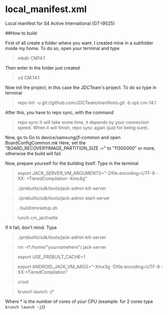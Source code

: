 # local_manifest.xml

Local manifest for S4 Active International (GT-I9525)

##How to build

First of all create a folder where you want. I created mine in a subfolder inside my home. To do so, open your terminal and type
> mkdir CM14.1

Then enter in the folder just created
> cd CM.14.1

Now init the project, in this case the JDCTeam's project. To do so type in terminal
> repo init -u git://github.com/JDCTeam/manifests.git -b opt-cm-14.1

After this, you have to repo sync, with the command
> repo sync
It will take some time, it depends by your connection speed.
When it will finish, repo sync again (just for being sure).

Now, go to 
Go to device/samsung/jf-common and open BoardConfigCommon.mk
Here, set the "BOARD_RECOVERYIMAGE_PARTITION_SIZE :=" to "11300000" or more, otherwise the build will fail.

Now, prepare yourself for the building itself. Type in the terminal

> export JACK_SERVER_VM_ARGUMENTS="-Dfile.encoding=UTF-8 -XX: +TieredCompilation -Xmx4g"

>./prebuilts/sdk/tools/jack-admin kill-server

> ./prebuilts/sdk/tools/jack-admin start-server

> . build/envsetup.sh

> lunch cm_jactivelte

If it fail, don't mind. Type

> ./prebuilts/sdk/tools/jack-admin kill-server

> rm -rf /home/"yournamehere"/.jack-server

> export USE_PREBUILT_CACHE=1

> export ANDROID_JACK_VM_ARGS="-Xmx3g -Dfile.encoding=UTF-8 -XX:+TieredCompilation"

> croot 

> brunch launch -j*

Where * is the number of cores of your CPU (example: for 2 cores type `brunch launch -j2`)
